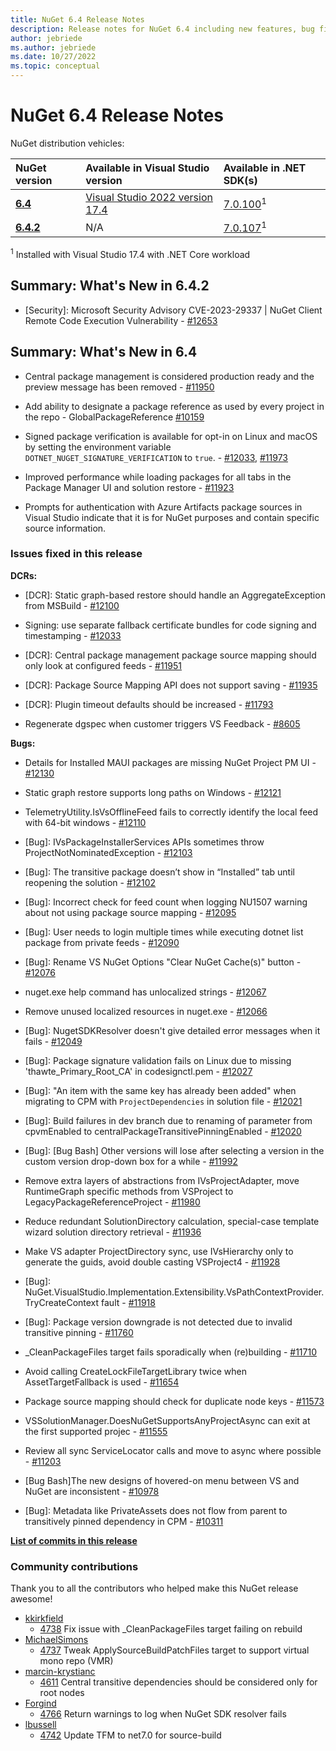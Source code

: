 ```yaml
---
title: NuGet 6.4 Release Notes
description: Release notes for NuGet 6.4 including new features, bug fixes, and DCRs.
author: jebriede
ms.author: jebriede
ms.date: 10/27/2022
ms.topic: conceptual
---
```


# NuGet 6.4 Release Notes

NuGet distribution vehicles:

| NuGet version | Available in Visual Studio version | Available in .NET SDK(s) |
|:---|:---|:---|
| [**6.4**](https://nuget.org/downloads) | [Visual Studio 2022 version 17.4](https://visualstudio.microsoft.com/downloads/) | [7.0.100](https://dotnet.microsoft.com/download/dotnet-core/7.0)<sup>1</sup> |
| [**6.4.2**](https://nuget.org/downloads) | N/A | [7.0.107](https://dotnet.microsoft.com/download/dotnet-core/7.0)<sup>1</sup> |

<sup>1</sup> Installed with Visual Studio 17.4 with .NET Core workload

## Summary: What's New in 6.4.2

* [Security]: Microsoft Security Advisory CVE-2023-29337 | NuGet Client Remote Code Execution Vulnerability - [#12653](https://github.com/NuGet/Home/issues/12653)

## Summary: What's New in 6.4

* Central package management is considered production ready and the preview message has been removed - [#11950](https://github.com/NuGet/Home/issues/11950)

* Add ability to designate a package reference as used by every project in the repo - GlobalPackageReference [#10159](https://github.com/NuGet/Home/issues/10159)

* Signed package verification is available for opt-in on Linux and macOS by setting the environment variable `DOTNET_NUGET_SIGNATURE_VERIFICATION` to `true`. - [#12033](https://github.com/NuGet/Home/issues/12033), [#11973](https://github.com/NuGet/Home/issues/11973)

* Improved performance while loading packages for all tabs in the Package Manager UI and solution restore - [#11923](https://github.com/NuGet/Home/issues/11923)

* Prompts for authentication with Azure Artifacts package sources in Visual Studio indicate that it is for NuGet purposes and contain specific source information.

### Issues fixed in this release

**DCRs:**

* [DCR]: Static graph-based restore should handle an AggregateException from MSBuild - [#12100](https://github.com/NuGet/Home/issues/12100)

* Signing:  use separate fallback certificate bundles for code signing and timestamping - [#12033](https://github.com/NuGet/Home/issues/12033)

* [DCR]: Central package management package source mapping should only look at configured feeds - [#11951](https://github.com/NuGet/Home/issues/11951)

* [DCR]: Package Source Mapping API does not support saving  - [#11935](https://github.com/NuGet/Home/issues/11935)

* [DCR]: Plugin timeout defaults should be increased - [#11793](https://github.com/NuGet/Home/issues/11793)

* Regenerate dgspec when customer triggers VS Feedback - [#8605](https://github.com/NuGet/Home/issues/8605)

**Bugs:**

* Details for Installed MAUI packages are missing NuGet Project PM UI - [#12130](https://github.com/NuGet/Home/issues/12130)

* Static graph restore supports long paths on Windows - [#12121](https://github.com/NuGet/Home/issues/12121)

* TelemetryUtility.IsVsOfflineFeed fails to correctly identify the local feed with 64-bit windows - [#12110](https://github.com/NuGet/Home/issues/12110)

* [Bug]: IVsPackageInstallerServices APIs sometimes throw ProjectNotNominatedException - [#12103](https://github.com/NuGet/Home/issues/12103)

* [Bug]: The transitive package doesn’t show in “Installed” tab until reopening the solution - [#12102](https://github.com/NuGet/Home/issues/12102)

* [Bug]: Incorrect check for feed count when logging NU1507 warning about not using package source mapping - [#12095](https://github.com/NuGet/Home/issues/12095)

* [Bug]: User needs to login multiple times while executing dotnet list package from private feeds - [#12090](https://github.com/NuGet/Home/issues/12090)

* [Bug]: Rename VS NuGet Options "Clear NuGet Cache(s)" button - [#12076](https://github.com/NuGet/Home/issues/12076)

* nuget.exe help command has unlocalized strings - [#12067](https://github.com/NuGet/Home/issues/12067)

* Remove unused localized resources in nuget.exe - [#12066](https://github.com/NuGet/Home/issues/12066)

* [Bug]: NugetSDKResolver doesn't give detailed error messages when it fails - [#12049](https://github.com/NuGet/Home/issues/12049)

* [Bug]: Package signature validation fails on Linux due to missing 'thawte_Primary_Root_CA' in codesignctl.pem - [#12027](https://github.com/NuGet/Home/issues/12027)

* [Bug]: "An item with the same key has already been added" when migrating to CPM with `ProjectDependencies` in solution file - [#12021](https://github.com/NuGet/Home/issues/12021)

* [Bug]: Build failures in dev branch due to renaming of parameter from cpvmEnabled to centralPackageTransitivePinningEnabled  - [#12020](https://github.com/NuGet/Home/issues/12020)

* [Bug]: [Bug Bash] Other versions will lose after selecting a version in the custom version drop-down box for a while - [#11992](https://github.com/NuGet/Home/issues/11992)

* Remove extra layers of abstractions from IVsProjectAdapter, move RuntimeGraph specific methods from VSProject to LegacyPackageReferenceProject - [#11980](https://github.com/NuGet/Home/issues/11980)

* Reduce redundant SolutionDirectory calculation, special-case template wizard solution directory retrieval - [#11936](https://github.com/NuGet/Home/issues/11936)

* Make VS adapter ProjectDirectory sync, use IVsHierarchy only to generate the guids, avoid double casting VSProject4 - [#11928](https://github.com/NuGet/Home/issues/11928)

* [Bug]: NuGet.VisualStudio.Implementation.Extensibility.VsPathContextProvider.TryCreateContext fault - [#11918](https://github.com/NuGet/Home/issues/11918)

* [Bug]: Package version downgrade is not detected due to invalid transitive pinning - [#11760](https://github.com/NuGet/Home/issues/11760)

* _CleanPackageFiles target fails sporadically when (re)building - [#11710](https://github.com/NuGet/Home/issues/11710)

* Avoid calling CreateLockFileTargetLibrary twice when AssetTargetFallback is used - [#11654](https://github.com/NuGet/Home/issues/11654)

* Package source mapping should check for duplicate node keys - [#11573](https://github.com/NuGet/Home/issues/11573)

* VSSolutionManager.DoesNuGetSupportsAnyProjectAsync can exit at the first supported projec - [#11555](https://github.com/NuGet/Home/issues/11555)

* Review all sync ServiceLocator calls and move to async where possible - [#11203](https://github.com/NuGet/Home/issues/11203)

* [Bug Bash]The new designs of hovered-on menu between VS and NuGet are inconsistent - [#10978](https://github.com/NuGet/Home/issues/10978)

* [Bug]: Metadata like PrivateAssets does not flow from parent to transitively pinned dependency in CPM - [#10311](https://github.com/NuGet/Home/issues/10311)

**[List of commits in this release](https://github.com/NuGet/NuGet.Client/compare/6.3.1.1...6.4.0.123)**

### Community contributions

Thank you to all the contributors who helped make this NuGet release awesome!

* [kkirkfield](https://github.com/kkirkfield)
  * [4738](https://github.com/NuGet/NuGet.Client/pull/4738) Fix issue with _CleanPackageFiles target failing on rebuild
* [MichaelSimons](https://github.com/MichaelSimons)
  * [4737](https://github.com/NuGet/NuGet.Client/pull/4737) Tweak ApplySourceBuildPatchFiles target to support virtual mono repo (VMR)
* [marcin-krystianc](https://github.com/marcin-krystianc)
  * [4611](https://github.com/NuGet/NuGet.Client/pull/4611) Central transitive dependencies should be considered only for root nodes
* [Forgind](https://github.com/Forgind)
  * [4766](https://github.com/NuGet/NuGet.Client/pull/4766) Return warnings to log when NuGet SDK resolver fails
* [lbussell](https://github.com/lbussell)
  * [4742](https://github.com/NuGet/NuGet.Client/pull/4742) Update TFM to net7.0 for source-build
